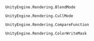 



```
UnityEngine.Rendering.BlendMode
```

```
UnityEngine.Rendering.CullMode
```

```
UnityEngine.Rendering.CompareFunction
```

```
UnityEngine.Rendering.ColorWriteMask
```